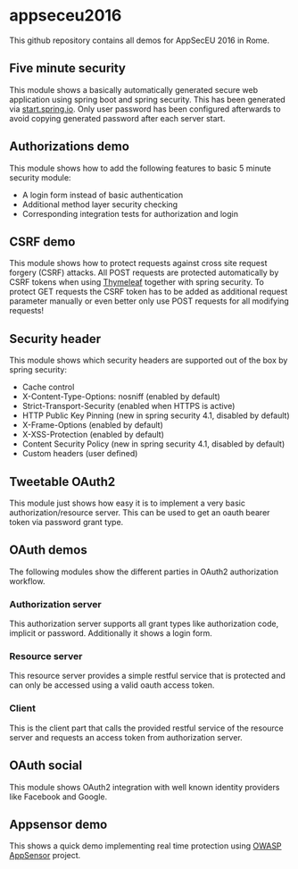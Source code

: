 # appseceu2016

This github repository contains all demos for AppSecEU 2016 in Rome.

## Five minute security
This module shows a basically automatically generated secure web application
using spring boot and spring security. This has been generated
via [start.spring.io](http://start.spring.io). Only user password has been
configured afterwards to avoid copying generated password after each server start.

## Authorizations demo
This module shows how to add the following features to basic 5 minute security module:

* A login form instead of basic authentication
* Additional method layer security checking
* Corresponding integration tests for authorization and login

## CSRF demo
This module shows how to protect requests against cross site request forgery (CSRF) attacks.
All POST requests are protected automatically by CSRF tokens when using [Thymeleaf](http://www.thymeleaf.org/)
together with spring security.
To protect GET requests the CSRF token has to be added as additional request parameter manually or even better
only use POST requests for all modifying requests!

## Security header
This module shows which security headers are supported out of the box by spring security:

* Cache control
* X-Content-Type-Options: nosniff (enabled by default)
* Strict-Transport-Security (enabled when HTTPS is active)
* HTTP Public Key Pinning (new in spring security 4.1, disabled by default)
* X-Frame-Options (enabled by default)
* X-XSS-Protection (enabled by default)
* Content Security Policy (new in spring security 4.1, disabled by default)
* Custom headers (user defined)

## Tweetable OAuth2
This module just shows how easy it is to implement a very basic
authorization/resource server. This can be used to get an oauth bearer token
via password grant type.

## OAuth demos
The following modules show the different parties in OAuth2 authorization workflow.
### Authorization server
This authorization server supports all grant types like authorization code, implicit or password.
Additionally it shows a login form.
### Resource server
This resource server provides a simple restful service that is protected
and can only be accessed using a valid oauth access token.
### Client
This is the client part that calls the provided restful service of the resource server and
requests an access token from authorization server.

## OAuth social
This module shows OAuth2 integration with well known identity providers like Facebook and Google.

## Appsensor demo
This shows a quick demo implementing real time protection using [OWASP AppSensor](http://appsensor.org/) project.
